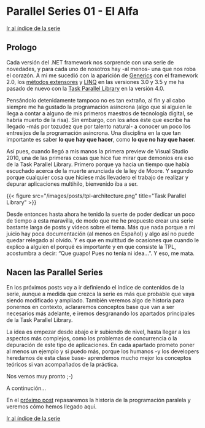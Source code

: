 # Parallel Series 01 - El Alfa


[Ir al índice de la serie](/es/parallelseries00-index)

## Prologo

Cada versión del .NET framework nos sorprende con una serie de novedades, y para cada uno de nosotros hay -al menos- una que nos roba el corazón. A mi me sucedió con la aparición de [Generics](http://msdn.microsoft.com/en-us/library/ms172192.aspx) con el framework 2.0, los [métodos extensores](http://msdn.microsoft.com/en-us/library/bb383977.aspx) y [LINQ](http://msdn.microsoft.com/en-us/library/bb308959.aspx) en las versiones 3.0 y 3.5 y me ha pasado de nuevo con la [Task Parallel Library](http://msdn.microsoft.com/en-us/library/bb308959.aspx) en la versión 4.0.

Pensándolo detenidamente tampoco no es tan extraño, al fin y al cabo siempre me ha gustado la programación asíncrona (algo que si alguien le llega a contar a alguno de mis primeros maestros de tecnología digital, se habría muerto de la risa). Sin embargo, con los años éste que escribe ha llegado -más por tozudez que por talento natural- a conocer un poco los entresijos de la programación asíncrona. Una disciplina en la que tan importante es saber **lo que hay que hacer**, como **lo que no hay que hacer**.

Así pues, cuando llegó a mis manos la primera preview de Visual Studio 2010, una de las primeras cosas que hice fue mirar que demonios era eso de la Task Parallel Library. Primero porque ya hacía un tiempo que había escuchado acerca de la muerte anunciada de la ley de Moore. Y segundo porque cualquier cosa que hiciese más llevadero el trabajo de realizar y depurar aplicaciones multihilo, bienvenido iba a ser.

{{< figure src="/images/posts/tpl-architecture.png" title="Task Parallel Library" >}}

Desde entonces hasta ahora he tenido la suerte de poder dedicar un poco de tiempo a esta maravilla, de modo que me he propuesto crear una serie bastante larga de posts y vídeos sobre el tema. Más que nada porque a mi juicio hay poca documentación (al menos en Español) y algo así no puede quedar relegado al olvido. Y es que en multitud de ocasiones que cuando le explico a alguien el porqué es importante y en que consiste la TPL, acostumbra a decir: “Que guapo! Pues no tenía ni idea…”. Y eso, me mata.

## Nacen las Parallel Series

En los próximos posts voy a ir definiendo el índice de contenidos de la serie, aunque a medida que crezca la serie es más que probable que vaya siendo modificado y ampliado. También veremos algo de historia para ponernos en contexto, aclararemos conceptos base que van a ser necesarios más adelante, e iremos desgranando los apartados principales de la Task Parallel Library.

La idea es empezar desde abajo e ir subiendo de nivel, hasta llegar a los aspectos más complejos, como los problemas de concurrencia o la depuración de este tipo de aplicaciones. En cada apartado prometo poner al menos un ejemplo y si puedo más, porque los humanos -y los developers heredamos de esta clase base- aprendemos mucho mejor los conceptos teóricos si van acompañados de la práctica.

Nos vemos muy pronto ;-)

A continución...

En el [próximo post](/es/parallelseries02-un-poco-de-historia/) repasaremos la historia de la programación paralela y veremos cómo hemos llegado aquí.

[Ir al índice de la serie](/es/parallelseries00-index)
